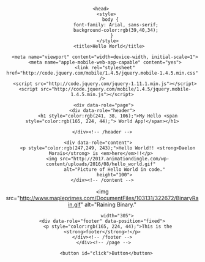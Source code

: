 <!DOCTYPE html> 
<html> 
  <center>
	
	<head> 
       <style>
	      body {
		      font-family: Arial, sans-serif;
		      background-color:rgb(39,40,34);
	       }
		</style>
	      <title>Hello World</title> 
			
      <meta name="viewport" content="width=device-width, initial-scale=1">
      <meta name="apple-mobile-web-app-capable" content="yes">
      <link rel="stylesheet" href="http://code.jquery.com/mobile/1.4.5/jquery.mobile-1.4.5.min.css" />
      <script src="http://code.jquery.com/jquery-1.11.1.min.js"></script>
      <script src="http://code.jquery.com/mobile/1.4.5/jquery.mobile-1.4.5.min.js"></script>
   </head> 
   
     <div data-role="page">
	<div data-role="header">
		<h1 style="color:rgb(241, 38, 106);">My Hello <span style="color:rgb(165, 224, 44);"> World App!</span></h1>
		
	</div><!-- /header -->

	<div data-role="content">	
		<p style="color:rgb(247,249, 243);">Hello World!! <strong>Daelon Morais</strong> is <em>here</em>!!</p>	
		<img src="http://2017.animationdingle.com/wp-content/uploads/2016/08/hello_world.gif" 
		     alt="Picture of Hello World in code."
		     height="100">
	</div><!-- /content -->
<img src="http://www.mapleprimes.com/DocumentFiles/103131/322672/BinaryRain.gif" 
		     alt="Raining Binary."
		    
	     		width="305"> 
	<div data-role="footer" data-position="fixed">
		<p style="color:rgb(165, 224, 44);">This is the <strong>footer</strong>!</p>
	</div><!-- /footer -->
     </div><!-- /page -->
   
	   <button id="click">Button</button>
  </center> 
	  <script>
     		 var clickButton = document.getElementById("click");
       		var onButtonClick = function() {
        	clickButton.textContent = "Why did you do that?";
    };
    clickButton.addEventListener("click", onButtonClick);
  </script>
</html>
